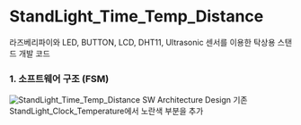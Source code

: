 # StandLight_Time_Temp_Distance
라즈베리파이와 LED, BUTTON, LCD, DHT11, Ultrasonic 센서를 이용한 탁상용 스탠드 개발 코드

### 1. 소프트웨어 구조 (FSM)
![StandLight_Time_Temp_Distance SW Architecture Design](https://user-images.githubusercontent.com/113006133/190538521-61ff72b2-f189-48d4-b34b-d087028abbc7.JPG)
기존 StandLight_Clock_Temperature에서 노란색 부분을 추가